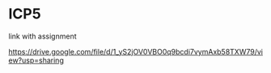 # ICP5

link with assignment

https://drive.google.com/file/d/1_yS2jOV0VBO0q9bcdi7vymAxb58TXW79/view?usp=sharing
